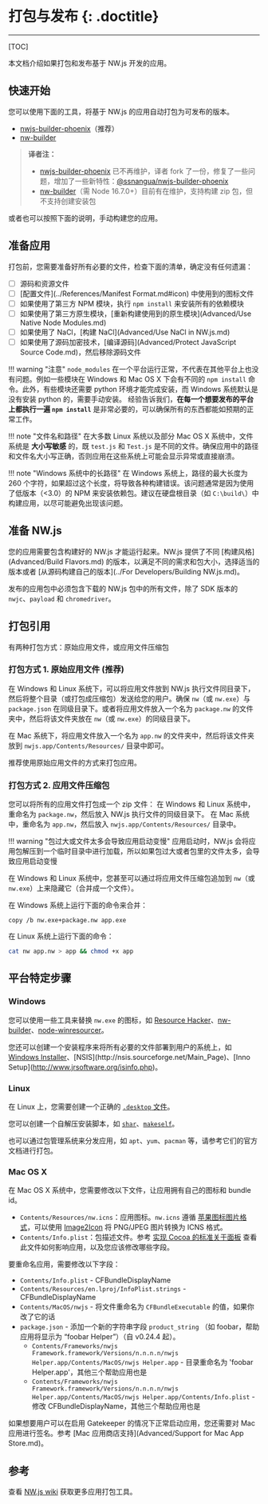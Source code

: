 # 打包与发布 {: .doctitle}
---

[TOC]

本文档介绍如果打包和发布基于 NW.js 开发的应用。

## 快速开始

您可以使用下面的工具，将基于 NW.js 的应用自动打包为可发布的版本。

* [nwjs-builder-phoenix](https://github.com/evshiron/nwjs-builder-phoenix)（推荐）
* [nw-builder](https://github.com/nwjs-community/nw-builder)

> **译者注：**
> 
> - [nwjs-builder-phoenix](https://github.com/evshiron/nwjs-builder-phoenix) 已不再维护，译者 fork 了一份，修复了一些问题，增加了一些新特性：[@ssnangua/nwjs-builder-phoenix](https://www.npmjs.com/package/@ssnangua/nwjs-builder-phoenix)
> - [nw-builder](https://github.com/nwjs-community/nw-builder)（需 Node 16.7.0+）目前有在维护，支持构建 zip 包，但不支持创建安装包

或者也可以按照下面的说明，手动构建您的应用。

## 准备应用

打包前，您需要准备好所有必要的文件，检查下面的清单，确定没有任何遗漏：

* [ ] 源码和资源文件
* [ ] [配置文件](../References/Manifest Format.md#icon) 中使用到的图标文件
* [ ] 如果使用了第三方 NPM 模块，执行 `npm install` 来安装所有的依赖模块
* [ ] 如果使用了第三方原生模块，[重新构建使用到的原生模块](Advanced/Use Native Node Modules.md)
* [ ] 如果使用了 NaCl，[构建 NaCl](Advanced/Use NaCl in NW.js.md)
* [ ] 如果使用了源码加密技术，[编译源码](Advanced/Protect JavaScript Source Code.md)，然后移除源码文件

!!! warning "注意"
    `node_modules` 在一个平台运行正常，不代表在其他平台上也没有问题。例如一些模块在 Windows 和 Mac OS X 下会有不同的 `npm install` 命令。此外，有些模块还需要 python 环境才能完成安装，而 Windows 系统默认是没有安装 python 的，需要手动安装。
    经验告诉我们，**在每一个想要发布的平台上都执行一遍 `npm install`** 是非常必要的，可以确保所有的东西都能如预期的正常工作。 

!!! note "文件名和路径"
    在大多数 Linux 系统以及部分 Mac OS X 系统中，文件系统是 **大小写敏感** 的，既 `test.js` 和 `Test.js` 是不同的文件。确保应用中的路径和文件名大小写正确，否则应用在这些系统上可能会显示异常或直接崩溃。

!!! note "Windows 系统中的长路径"
    在 Windows 系统上，路径的最大长度为 260 个字符，如果超过这个长度，将导致各种构建错误。该问题通常是因为使用了低版本（<3.0）的 NPM 来安装依赖包。建议在硬盘根目录（如 `C:\build\`）中构建应用，以尽可能避免出现该问题。

## 准备 NW.js

您的应用需要包含构建好的 NW.js 才能运行起来。NW.js 提供了不同 [构建风格](Advanced/Build Flavors.md) 的版本，以满足不同的需求和包大小，选择适当的版本或者 [从源码构建自己的版本](../For Developers/Building NW.js.md)。

发布的应用包中必须包含下载的 NW.js 包中的所有文件，除了 SDK 版本的 `nwjc`、`payload` 和 `chromedriver`。

## 打包引用

有两种打包方式：原始应用文件，或应用文件压缩包

### 打包方式 1. 原始应用文件 (推荐)

在 Windows 和 Linux 系统下，可以将应用文件放到 NW.js 执行文件同目录下，然后将整个目录（或打包成压缩包）发送给您的用户。确保 `nw`（或 `nw.exe`）与 `package.json` 在同级目录下。或者将应用文件放入一个名为 `package.nw` 的文件夹中，然后将该文件夹放在 `nw`（或 `nw.exe`）的同级目录下。

在 Mac 系统下，将应用文件放入一个名为 `app.nw` 的文件夹中，然后将该文件夹放到 `nwjs.app/Contents/Resources/` 目录中即可。

推荐使用原始应用文件的方式来打包应用。

### 打包方式 2. 应用文件压缩包

您可以将所有的应用文件打包成一个 zip 文件：
在 Windows 和 Linux 系统中，重命名为 `package.nw`，然后放入 NW.js 执行文件的同级目录下。
在 Mac 系统中，重命名为 `app.nw`，然后放入 `nwjs.app/Contents/Resources/` 目录中。

!!! warning "包过大或文件太多会导致应用启动变慢"
    应用启动时，NW.js 会将应用包解压到一个临时目录中进行加载，所以如果包过大或者包里的文件太多，会导致应用启动变慢

在 Windows 和 Linux 系统中，您甚至可以通过将应用文件压缩包追加到 `nw`（或 `nw.exe`）上来隐藏它（合并成一个文件）。

在 Windows 系统上运行下面的命令来合并：
```batch
copy /b nw.exe+package.nw app.exe
```

在 Linux 系统上运行下面的命令：
```bash
cat nw app.nw > app && chmod +x app 
```

## 平台特定步骤

### Windows

您可以使用一些工具来替换 `nw.exe` 的图标，如 [Resource Hacker](http://www.angusj.com/resourcehacker/)、[nw-builder](https://github.com/mllrsohn/node-webkit-builder)、[node-winresourcer](https://github.com/felicienfrancois/node-winresourcer)。

您还可以创建一个安装程序来将所有必要的文件部署到用户的系统上，如 [Windows Installer](https://msdn.microsoft.com/en-us/library/cc185688(VS.85).aspx)、[NSIS](http://nsis.sourceforge.net/Main_Page)、[Inno Setup](http://www.jrsoftware.org/isinfo.php)。

### Linux

在 Linux 上，您需要创建一个正确的 [`.desktop` 文件](https://wiki.archlinux.org/index.php/Desktop_Entries)。

您可以创建一个自解压安装脚本，如 [`shar`](https://en.wikipedia.org/wiki/Shar)、[`makeself`](http://stephanepeter.com/makeself/)。

也可以通过包管理系统来分发应用，如 `apt`、`yum`、`pacman` 等，请参考它们的官方文档进行打包。

### Mac OS X

在 Mac OS X 系统中，您需要修改以下文件，让应用拥有自己的图标和 bundle id。

* `Contents/Resources/nw.icns`：应用图标。`nw.icns` 遵循 [苹果图标图片格式](https://en.wikipedia.org/wiki/Apple_Icon_Image_format)，可以使用 [Image2Icon](http://www.img2icnsapp.com/) 将 PNG/JPEG 图片转换为 ICNS 格式。
* `Contents/Info.plist`：包描述文件。参考 [实现 Cocoa 的标准关于面板](http://cocoadevcentral.com/articles/000071.php) 查看此文件如何影响应用，以及您应该修改哪些字段。

要重命名应用，需要修改以下字段：

* `Contents/Info.plist` - CFBundleDisplayName
* `Contents/Resources/en.lproj/InfoPlist.strings` - CFBundleDisplayName
* `Contents/MacOS/nwjs` - 将文件重命名为 `CFBundleExecutable` 的值，如果你改了它的话
* `package.json` - 添加一个新的字符串字段 `product_string` （如 foobar，帮助应用将显示为 “foobar Helper”）（自 v0.24.4 起）。
  * `Contents/Frameworks/nwjs Framework.framework/Versions/n.n.n.n/nwjs Helper.app/Contents/MacOS/nwjs Helper.app` - 目录重命名为 'foobar Helper.app'，其他三个帮助应用也是
  * `Contents/Frameworks/nwjs Framework.framework/Versions/n.n.n.n/nwjs Helper.app/Contents/MacOS/nwjs Helper.app/Contents/Info.plist` - 修改 CFBundleDisplayName，其他三个帮助应用也是

如果想要用户可以在启用 Gatekeeper 的情况下正常启动应用，您还需要对 Mac 应用进行签名。参考 [Mac 应用商店支持](Advanced/Support for Mac App Store.md)。

## 参考

查看 [NW.js wiki](https://github.com/nwjs/nw.js/wiki/How-to-package-and-distribute-your-apps) 获取更多应用打包工具。
